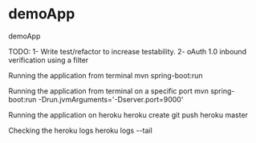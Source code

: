 

# demoApp
demoApp

TODO:
1- Write test/refactor to increase testability.
2- oAuth 1.0 inbound verification using a filter

Running the application from terminal
    mvn spring-boot:run

Running the application from terminal on a specific port
    mvn spring-boot:run -Drun.jvmArguments='-Dserver.port=9000'

Running the application on heroku
    heroku create
    git push heroku master

Checking the heroku logs
    heroku logs --tail